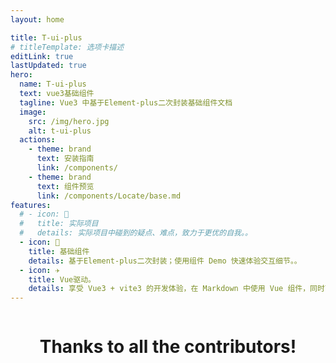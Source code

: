 ```yaml
---
layout: home

title: T-ui-plus
# titleTemplate: 选项卡描述
editLink: true
lastUpdated: true
hero:
  name: T-ui-plus
  text: vue3基础组件
  tagline: Vue3 中基于Element-plus二次封装基础组件文档
  image:
    src: /img/hero.jpg
    alt: t-ui-plus
  actions:
    - theme: brand
      text: 安装指南
      link: /components/
    - theme: brand
      text: 组件预览
      link: /components/Locate/base.md
features:
  # - icon: 🔨
  #   title: 实际项目
  #   details: 实际项目中碰到的疑点、难点，致力于更优的自我。。
  - icon: 🧩
    title: 基础组件
    details: 基于Element-plus二次封装；使用组件 Demo 快速体验交互细节。。
  - icon: ✈️
    title: Vue驱动。
    details: 享受 Vue3 + vite3 的开发体验，在 Markdown 中使用 Vue 组件，同时可以使用 Vue 来开发自定义主题。
---
```


<p style="display: flex;
    justify-content: center;
    align-items: center;
    margin-top: 10px;">
  
</p>
<h1 style="text-align: center;">Thanks to all the contributors!</h1>
